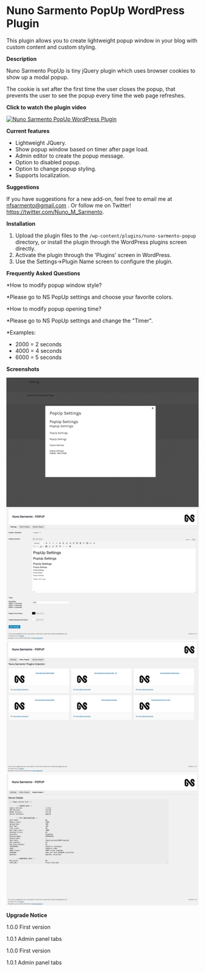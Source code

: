# Nuno Sarmento PopUp WordPress Plugin
This plugin allows you to create lightweight popup window in your blog with custom content and custom styling.


**Description**

Nuno Sarmento PopUp is tiny jQuery plugin which uses browser cookies to show up a modal popup.

The cookie is set after the first time the user closes the popup, that prevents the user to see the popup every time the web page refreshes.



**Click to watch the plugin video**

[![Nuno Sarmento PopUp WordPress Plugin](https://i.ytimg.com/vi/P-tGKurW_f8/1.jpg)](https://www.youtube.com/watch?v=P-tGKurW_f8)




**Current features**

* Lightweight JQuery. <br />
* Show popup window based on timer after page load. <br />
* Admin editor to create the popup message. <br />
* Option to disabled popup. <br />
* Option to change popup styling. <br />
* Supports localization. <br />



**Suggestions**

If you have suggestions for a new add-on, feel free to email me at nfsarmento@gmail.com .
Or follow me on Twitter!
https://twitter.com/Nuno_M_Sarmento.




**Installation**

1. Upload the plugin files to the `/wp-content/plugins/nuno-sarmento-popup` directory, or install the plugin through the WordPress plugins screen directly. <br />
2. Activate the plugin through the 'Plugins' screen in WordPress. <br />
3. Use the Settings->Plugin Name screen to configure the plugin. <br />




**Frequently Asked Questions**

*How to modify popup window style? <br />

*Please go to NS PopUp settings and choose your favorite colors. <br />

*How to modify popup opening time? <br />

*Please go to NS PopUp settings and change the "Timer". <br />

*Examples: <br />

* 2000 = 2 seconds <br />
* 4000 = 4 seconds <br />
* 6000 = 5 seconds <br />




**Screenshots**


![PopUp](https://github.com/nfsarmento/nuno-sarmento-popup/blob/master/assets/images/screenshot-1.png "Optional title")
![Admin Panel Menu](https://github.com/nfsarmento/nuno-sarmento-popup/blob/master/assets/images/screenshot-2.png "Optional title")
![Other NS Plugins](https://github.com/nfsarmento/nuno-sarmento-popup/blob/master/assets/images/screenshot-3.png "Optional title")
![Server Report](https://github.com/nfsarmento/nuno-sarmento-popup/blob/master/assets/images/screenshot-4.png "Optional title")



**Upgrade Notice**

1.0.0
First version

1.0.1
Admin panel tabs


1.0.0
First version

1.0.1
Admin panel tabs
